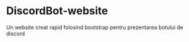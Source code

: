 # DiscordBot-website
Un website creat rapid folosind bootstrap pentru prezentarea botului de discord
